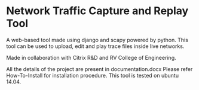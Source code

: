 # Network Traffic Capture and Replay Tool


A web-based tool made using django and scapy powered by python. This tool can be used to upload, edit and play trace files inside live networks.

Made in collaboration with Citrix R&D and RV College of Engineering.

All the details of the project are present in documentation.docx
Please refer How-To-Install for installation procedure. This tool is tested on ubuntu 14.04.
